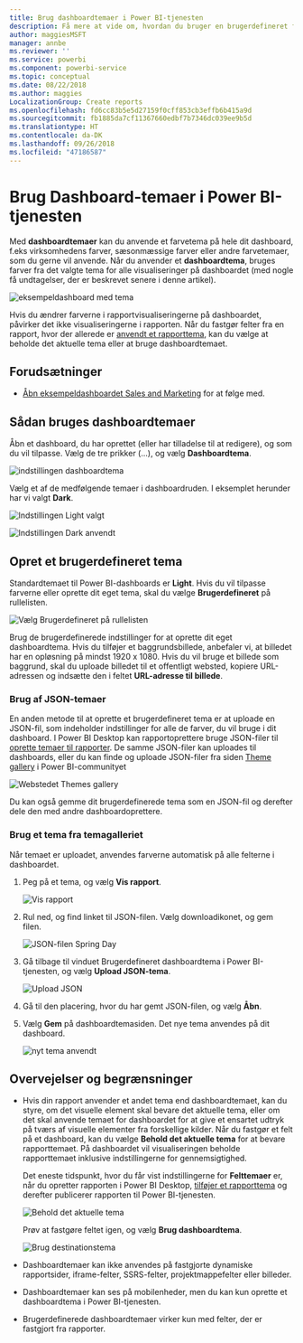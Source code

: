 ```yaml
---
title: Brug dashboardtemaer i Power BI-tjenesten
description: Få mere at vide om, hvordan du bruger en brugerdefineret farvepalet og anvender den for et helt dashboard i Power BI-tjenesten
author: maggiesMSFT
manager: annbe
ms.reviewer: ''
ms.service: powerbi
ms.component: powerbi-service
ms.topic: conceptual
ms.date: 08/22/2018
ms.author: maggies
LocalizationGroup: Create reports
ms.openlocfilehash: fd6cc83b5e5d27159f0cff853cb3effb6b415a9d
ms.sourcegitcommit: fb1885da7cf11367660edbf7b7346dc039ee9b5d
ms.translationtype: HT
ms.contentlocale: da-DK
ms.lasthandoff: 09/26/2018
ms.locfileid: "47186587"
---
```

# <a name="use-dashboard-themes-in-power-bi-service"></a>Brug Dashboard-temaer i Power BI-tjenesten
Med **dashboardtemaer** kan du anvende et farvetema på hele dit dashboard, f.eks virksomhedens farver, sæsonmæssige farver eller andre farvetemaer, som du gerne vil anvende. Når du anvender et **dashboardtema**, bruges farver fra det valgte tema for alle visualiseringer på dashboardet (med nogle få undtagelser, der er beskrevet senere i denne artikel).

![eksempeldashboard med tema](media/service-dashboard-themes/power-bi-full-dashboard-theme.png)

Hvis du ændrer farverne i rapportvisualiseringerne på dashboardet, påvirker det ikke visualiseringerne i rapporten. Når du fastgør felter fra en rapport, hvor der allerede er [anvendt et rapporttema](desktop-report-themes.md), kan du vælge at beholde det aktuelle tema eller at bruge dashboardtemaet.


## <a name="prerequisites"></a>Forudsætninger
* [Åbn eksempeldashboardet Sales and Marketing](sample-datasets.md) for at følge med.


## <a name="how-dashboard-themes-work"></a>Sådan bruges dashboardtemaer
Åbn et dashboard, du har oprettet (eller har tilladelse til at redigere), og som du vil tilpasse. Vælg de tre prikker (...), og vælg **Dashboardtema**. 

![indstillingen dashboardtema](media/service-dashboard-themes/power-bi-dashboard-theme.png)

Vælg et af de medfølgende temaer i dashboardruden.  I eksemplet herunder har vi valgt **Dark**.

![Indstillingen Light valgt](media/service-dashboard-themes/power-bi-theme-menu.png)

![Indstillingen Dark anvendt](media/service-dashboard-themes/power-bi-theme-dark.png)

## <a name="create-a-custom-theme"></a>Opret et brugerdefineret tema

Standardtemaet til Power BI-dashboards er **Light**. Hvis du vil tilpasse farverne eller oprette dit eget tema, skal du vælge **Brugerdefineret** på rullelisten. 

![Vælg Brugerdefineret på rullelisten](media/service-dashboard-themes/power-bi-theme-custom.png)

Brug de brugerdefinerede indstillinger for at oprette dit eget dashboardtema. Hvis du tilføjer et baggrundsbillede, anbefaler vi, at billedet har en opløsning på mindst 1920 x 1080. Hvis du vil bruge et billede som baggrund, skal du uploade billedet til et offentligt websted, kopiere URL-adressen og indsætte den i feltet **URL-adresse til billede**. 

### <a name="using-json-themes"></a>Brug af JSON-temaer
En anden metode til at oprette et brugerdefineret tema er at uploade en JSON-fil, som indeholder indstillinger for alle de farver, du vil bruge i dit dashboard. I Power BI Desktop kan rapportoprettere bruge JSON-filer til [oprette temaer til rapporter](desktop-report-themes.md). De samme JSON-filer kan uploades til dashboards, eller du kan finde og uploade JSON-filer fra siden [Theme gallery](https://community.powerbi.com/t5/Themes-Gallery/bd-p/ThemesGallery) i Power BI-communityet 

![Webstedet Themes gallery](media/service-dashboard-themes/power-bi-theme-gallery.png)

Du kan også gemme dit brugerdefinerede tema som en JSON-fil og derefter dele den med andre dashboardoprettere. 

### <a name="use-a-theme-from-the-theme-gallery"></a>Brug et tema fra temagalleriet

Når temaet er uploadet, anvendes farverne automatisk på alle felterne i dashboardet. 

1. Peg på et tema, og vælg **Vis rapport**.

    ![Vis rapport](media/service-dashboard-themes/power-bi-choose-theme.png)

2. Rul ned, og find linket til JSON-filen.  Vælg downloadikonet, og gem filen.

    ![JSON-filen Spring Day](media/service-dashboard-themes/power-bi-theme-json.png)

3. Gå tilbage til vinduet Brugerdefineret dashboardtema i Power BI-tjenesten, og vælg **Upload JSON-tema**.

    ![Upload JSON](media/service-dashboard-themes/power-bi-upload-theme.png)

4. Gå til den placering, hvor du har gemt JSON-filen, og vælg **Åbn**.

5. Vælg **Gem** på dashboardtemasiden. Det nye tema anvendes på dit dashboard.

    ![nyt tema anvendt](media/service-dashboard-themes/power-bi-json.png)

## <a name="considerations-and-limitations"></a>Overvejelser og begrænsninger

* Hvis din rapport anvender et andet tema end dashboardtemaet, kan du styre, om det visuelle element skal bevare det aktuelle tema, eller om det skal anvende temaet for dashboardet for at give et ensartet udtryk på tværs af visuelle elementer fra forskellige kilder. Når du fastgør et felt på et dashboard, kan du vælge **Behold det aktuelle tema** for at bevare rapporttemaet. På dashboardet vil visualiseringen beholde rapporttemaet inklusive indstillingerne for gennemsigtighed. 

    Det eneste tidspunkt, hvor du får vist indstillingerne for **Felttemaer** er, når du opretter rapporten i Power BI Desktop, [tilføjer et rapporttema](desktop-report-themes.md) og derefter publicerer rapporten til Power BI-tjenesten. 

    ![Behold det aktuelle tema](media/service-dashboard-themes/power-bi-keep-current.png)

    Prøv at fastgøre feltet igen, og vælg **Brug dashboardtema**.

    ![Brug destinationstema](media/service-dashboard-themes/power-bi-use-destination.png)

* Dashboardtemaer kan ikke anvendes på fastgjorte dynamiske rapportsider, iframe-felter, SSRS-felter, projektmappefelter eller billeder.
* Dashboardtemaer kan ses på mobilenheder, men du kan kun oprette et dashboardtema i Power BI-tjenesten. 
* Brugerdefinerede dashboardtemaer virker kun med felter, der er fastgjort fra rapporter. 

